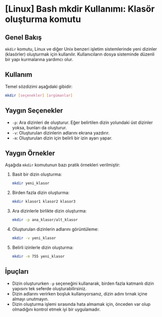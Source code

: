 # [Linux] Bash mkdir Kullanımı: Klasör oluşturma komutu

## Genel Bakış
`mkdir` komutu, Linux ve diğer Unix benzeri işletim sistemlerinde yeni dizinler (klasörler) oluşturmak için kullanılır. Kullanıcıların dosya sisteminde düzenli bir yapı kurmalarına yardımcı olur.

## Kullanım
Temel sözdizimi aşağıdaki gibidir:

```bash
mkdir [seçenekler] [argümanlar]
```

## Yaygın Seçenekler
- `-p`: Ara dizinleri de oluşturur. Eğer belirtilen dizin yolundaki üst dizinler yoksa, bunları da oluşturur.
- `-v`: Oluşturulan dizinlerin adlarını ekrana yazdırır.
- `-m`: Oluşturulan dizin için belirli bir izin ayarı yapar.

## Yaygın Örnekler
Aşağıda `mkdir` komutunun bazı pratik örnekleri verilmiştir:

1. Basit bir dizin oluşturma:
   ```bash
   mkdir yeni_klasor
   ```

2. Birden fazla dizin oluşturma:
   ```bash
   mkdir klasor1 klasor2 klasor3
   ```

3. Ara dizinlerle birlikte dizin oluşturma:
   ```bash
   mkdir -p ana_klasor/alt_klasor
   ```

4. Oluşturulan dizinlerin adlarını görüntüleme:
   ```bash
   mkdir -v yeni_klasor
   ```

5. Belirli izinlerle dizin oluşturma:
   ```bash
   mkdir -m 755 yeni_klasor
   ```

## İpuçları
- Dizin oluştururken `-p` seçeneğini kullanarak, birden fazla katmanlı dizin yapısını tek seferde oluşturabilirsiniz.
- Dizin adlarını verirken boşluk kullanıyorsanız, dizin adını tırnak içine almayı unutmayın.
- Dizin oluşturma işlemi sırasında hata almamak için, önceden var olup olmadığını kontrol etmek iyi bir uygulamadır.